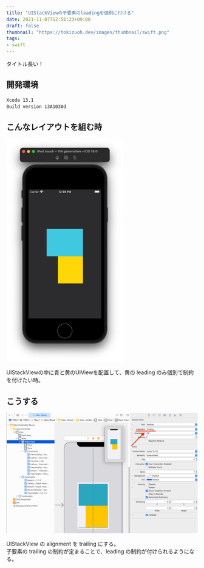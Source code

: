 ```yaml
---
title: "UIStackViewの子要素のleadingを個別に付ける"
date: 2021-11-07T12:56:23+09:00
draft: false
thumbnail: "https://tokizuoh.dev/images/thumbnail/swift.png"
tags:
- swift
---
```

  
タイトル長い！  
  
<!--more-->  
  
## 開発環境  
  
```bash
Xcode 13.1
Build version 13A1030d
```
  
## こんなレイアウトを組む時
  
![](./1.png)
  
UIStackViewの中に青と黄のUIViewを配置して、黄の leading のみ個別で制約を付けたい時。
  
## こうする
  
![](./2.png)  
  
UIStackView の alignment を trailing にする。  
子要素の trailing の制約が定まることで、leading の制約が付けられるようになる。  
  
